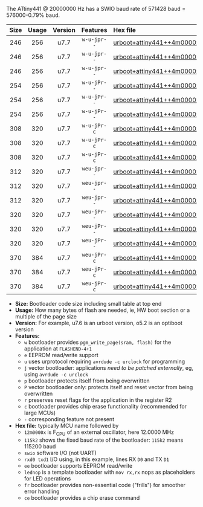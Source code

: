 The ATtiny441 @ 20000000 Hz has a SWIO baud rate of 571428 baud = 576000-0.79% baud.

|Size|Usage|Version|Features|Hex file|
|:-:|:-:|:-:|:-:|:--|
|246|256|u7.7|`w-u-jpr--`|[urboot+attiny441++4m0000x++115k2_swio_rxa2_txa1_lednop.hex](https://raw.githubusercontent.com/stefanrueger/urboot.hex/main/mcus/attiny441/external_oscillator/fcpu++4m0000_Hz/br++115k2_bps/urboot+attiny441++4m0000x++115k2_swio_rxa2_txa1_lednop.hex)|
|246|256|u7.7|`w-u-jpr--`|[urboot+attiny441++4m0000x++115k2_swio_rxa4_txa5_lednop.hex](https://raw.githubusercontent.com/stefanrueger/urboot.hex/main/mcus/attiny441/external_oscillator/fcpu++4m0000_Hz/br++115k2_bps/urboot+attiny441++4m0000x++115k2_swio_rxa4_txa5_lednop.hex)|
|246|256|u7.7|`w-u-jpr--`|[urboot+attiny441++4m0000x++115k2_swio_rxb2_txa7_lednop.hex](https://raw.githubusercontent.com/stefanrueger/urboot.hex/main/mcus/attiny441/external_oscillator/fcpu++4m0000_Hz/br++115k2_bps/urboot+attiny441++4m0000x++115k2_swio_rxb2_txa7_lednop.hex)|
|254|256|u7.7|`w-u-jPr--`|[urboot+attiny441++4m0000x++115k2_swio_rxa2_txa1.hex](https://raw.githubusercontent.com/stefanrueger/urboot.hex/main/mcus/attiny441/external_oscillator/fcpu++4m0000_Hz/br++115k2_bps/urboot+attiny441++4m0000x++115k2_swio_rxa2_txa1.hex)|
|254|256|u7.7|`w-u-jPr--`|[urboot+attiny441++4m0000x++115k2_swio_rxa4_txa5.hex](https://raw.githubusercontent.com/stefanrueger/urboot.hex/main/mcus/attiny441/external_oscillator/fcpu++4m0000_Hz/br++115k2_bps/urboot+attiny441++4m0000x++115k2_swio_rxa4_txa5.hex)|
|254|256|u7.7|`w-u-jPr--`|[urboot+attiny441++4m0000x++115k2_swio_rxb2_txa7.hex](https://raw.githubusercontent.com/stefanrueger/urboot.hex/main/mcus/attiny441/external_oscillator/fcpu++4m0000_Hz/br++115k2_bps/urboot+attiny441++4m0000x++115k2_swio_rxb2_txa7.hex)|
|308|320|u7.7|`w-u-jPr-c`|[urboot+attiny441++4m0000x++115k2_swio_rxa2_txa1_lednop_fr_ce.hex](https://raw.githubusercontent.com/stefanrueger/urboot.hex/main/mcus/attiny441/external_oscillator/fcpu++4m0000_Hz/br++115k2_bps/urboot+attiny441++4m0000x++115k2_swio_rxa2_txa1_lednop_fr_ce.hex)|
|308|320|u7.7|`w-u-jPr-c`|[urboot+attiny441++4m0000x++115k2_swio_rxa4_txa5_lednop_fr_ce.hex](https://raw.githubusercontent.com/stefanrueger/urboot.hex/main/mcus/attiny441/external_oscillator/fcpu++4m0000_Hz/br++115k2_bps/urboot+attiny441++4m0000x++115k2_swio_rxa4_txa5_lednop_fr_ce.hex)|
|308|320|u7.7|`w-u-jPr-c`|[urboot+attiny441++4m0000x++115k2_swio_rxb2_txa7_lednop_fr_ce.hex](https://raw.githubusercontent.com/stefanrueger/urboot.hex/main/mcus/attiny441/external_oscillator/fcpu++4m0000_Hz/br++115k2_bps/urboot+attiny441++4m0000x++115k2_swio_rxb2_txa7_lednop_fr_ce.hex)|
|312|320|u7.7|`weu-jpr--`|[urboot+attiny441++4m0000x++115k2_swio_rxa2_txa1_ee_lednop.hex](https://raw.githubusercontent.com/stefanrueger/urboot.hex/main/mcus/attiny441/external_oscillator/fcpu++4m0000_Hz/br++115k2_bps/urboot+attiny441++4m0000x++115k2_swio_rxa2_txa1_ee_lednop.hex)|
|312|320|u7.7|`weu-jpr--`|[urboot+attiny441++4m0000x++115k2_swio_rxa4_txa5_ee_lednop.hex](https://raw.githubusercontent.com/stefanrueger/urboot.hex/main/mcus/attiny441/external_oscillator/fcpu++4m0000_Hz/br++115k2_bps/urboot+attiny441++4m0000x++115k2_swio_rxa4_txa5_ee_lednop.hex)|
|312|320|u7.7|`weu-jpr--`|[urboot+attiny441++4m0000x++115k2_swio_rxb2_txa7_ee_lednop.hex](https://raw.githubusercontent.com/stefanrueger/urboot.hex/main/mcus/attiny441/external_oscillator/fcpu++4m0000_Hz/br++115k2_bps/urboot+attiny441++4m0000x++115k2_swio_rxb2_txa7_ee_lednop.hex)|
|320|320|u7.7|`weu-jPr--`|[urboot+attiny441++4m0000x++115k2_swio_rxa2_txa1_ee.hex](https://raw.githubusercontent.com/stefanrueger/urboot.hex/main/mcus/attiny441/external_oscillator/fcpu++4m0000_Hz/br++115k2_bps/urboot+attiny441++4m0000x++115k2_swio_rxa2_txa1_ee.hex)|
|320|320|u7.7|`weu-jPr--`|[urboot+attiny441++4m0000x++115k2_swio_rxa4_txa5_ee.hex](https://raw.githubusercontent.com/stefanrueger/urboot.hex/main/mcus/attiny441/external_oscillator/fcpu++4m0000_Hz/br++115k2_bps/urboot+attiny441++4m0000x++115k2_swio_rxa4_txa5_ee.hex)|
|320|320|u7.7|`weu-jPr--`|[urboot+attiny441++4m0000x++115k2_swio_rxb2_txa7_ee.hex](https://raw.githubusercontent.com/stefanrueger/urboot.hex/main/mcus/attiny441/external_oscillator/fcpu++4m0000_Hz/br++115k2_bps/urboot+attiny441++4m0000x++115k2_swio_rxb2_txa7_ee.hex)|
|370|384|u7.7|`weu-jPr-c`|[urboot+attiny441++4m0000x++115k2_swio_rxa2_txa1_ee_lednop_fr_ce.hex](https://raw.githubusercontent.com/stefanrueger/urboot.hex/main/mcus/attiny441/external_oscillator/fcpu++4m0000_Hz/br++115k2_bps/urboot+attiny441++4m0000x++115k2_swio_rxa2_txa1_ee_lednop_fr_ce.hex)|
|370|384|u7.7|`weu-jPr-c`|[urboot+attiny441++4m0000x++115k2_swio_rxa4_txa5_ee_lednop_fr_ce.hex](https://raw.githubusercontent.com/stefanrueger/urboot.hex/main/mcus/attiny441/external_oscillator/fcpu++4m0000_Hz/br++115k2_bps/urboot+attiny441++4m0000x++115k2_swio_rxa4_txa5_ee_lednop_fr_ce.hex)|
|370|384|u7.7|`weu-jPr-c`|[urboot+attiny441++4m0000x++115k2_swio_rxb2_txa7_ee_lednop_fr_ce.hex](https://raw.githubusercontent.com/stefanrueger/urboot.hex/main/mcus/attiny441/external_oscillator/fcpu++4m0000_Hz/br++115k2_bps/urboot+attiny441++4m0000x++115k2_swio_rxb2_txa7_ee_lednop_fr_ce.hex)|

- **Size:** Bootloader code size including small table at top end
- **Usage:** How many bytes of flash are needed, ie, HW boot section or a multiple of the page size
- **Version:** For example, u7.6 is an urboot version, o5.2 is an optiboot version
- **Features:**
  + `w` bootloader provides `pgm_write_page(sram, flash)` for the application at `FLASHEND-4+1`
  + `e` EEPROM read/write support
  + `u` uses urprotocol requiring `avrdude -c urclock` for programming
  + `j` vector bootloader: applications *need to be patched externally*, eg, using `avrdude -c urclock`
  + `p` bootloader protects itself from being overwritten
  + `P` vector bootloader only: protects itself and reset vector from being overwritten
  + `r` preserves reset flags for the application in the register R2
  + `c` bootloader provides chip erase functionality (recommended for large MCUs)
  + `-` corresponding feature not present
- **Hex file:** typically MCU name followed by
  + `12m0000x` is F<sub>CPU</sub> of an external oscillator, here 12.0000 MHz
  + `115k2` shows the fixed baud rate of the bootloader: `115k2` means 115200 baud
  + `swio` software I/O (not UART)
  + `rxd0 txd1` I/O using, in this example, lines RX `D0` and TX `D1`
  + `ee` bootloader supports EEPROM read/write
  + `lednop` is a template bootloader with `mov rx,rx` nops as placeholders for LED operations
  + `fr` bootloader provides non-essential code ("frills") for smoother error handling
  + `ce` bootloader provides a chip erase command
